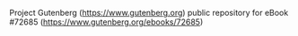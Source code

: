 Project Gutenberg (https://www.gutenberg.org) public repository
for eBook #72685 (https://www.gutenberg.org/ebooks/72685)
